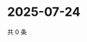 # 2025-07-24

共 0 条

<!-- BEGIN ZHIHUVIDEO -->
<!-- 最后更新时间 Thu Jul 24 2025 01:14:56 GMT+0800 (China Standard Time) -->

<!-- END ZHIHUVIDEO -->
